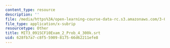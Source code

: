 ```yaml
---
content_type: resource
description: ''
file: /media/https%3A/open-learning-course-data-rc.s3.amazonaws.com/3-091sc-introduction-to-solid-state-chemistry-fall-2010/628fb7a7c8f55909817566d62211efe8_MIT3_091SCF10Exam_2_Prob_4_300k.vtt
file_type: application/x-subrip
resourcetype: Other
title: MIT3_091SCF10Exam_2_Prob_4_300k.srt
uid: 628fb7a7-c8f5-5909-8175-66d62211efe8
---
```

